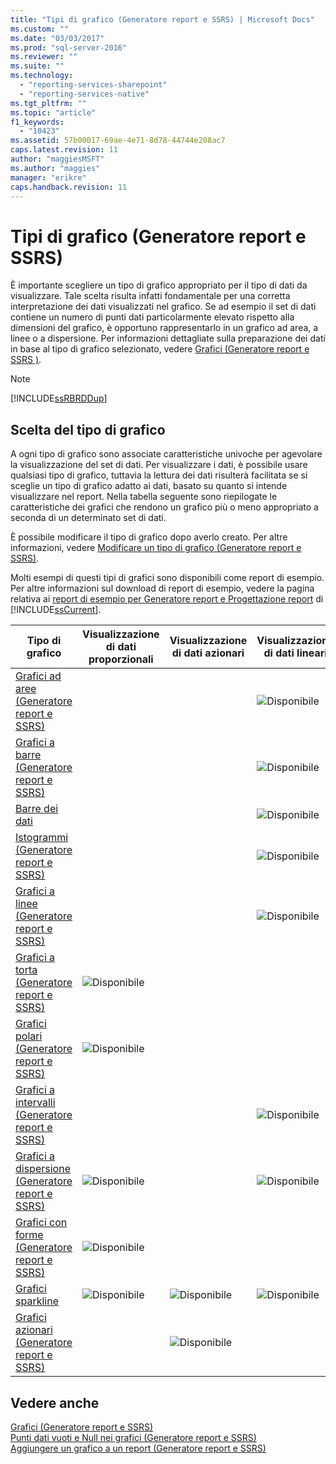 ```yaml
---
title: "Tipi di grafico (Generatore report e SSRS) | Microsoft Docs"
ms.custom: ""
ms.date: "03/03/2017"
ms.prod: "sql-server-2016"
ms.reviewer: ""
ms.suite: ""
ms.technology: 
  - "reporting-services-sharepoint"
  - "reporting-services-native"
ms.tgt_pltfrm: ""
ms.topic: "article"
f1_keywords: 
  - "10423"
ms.assetid: 57b00017-69ae-4e71-8d78-44744e208ac7
caps.latest.revision: 11
author: "maggiesMSFT"
ms.author: "maggies"
manager: "erikre"
caps.handback.revision: 11
---
```

# Tipi di grafico (Generatore report e SSRS)
  È importante scegliere un tipo di grafico appropriato per il tipo di dati da visualizzare. Tale scelta risulta infatti fondamentale per una corretta interpretazione dei dati visualizzati nel grafico. Se ad esempio il set di dati contiene un numero di punti dati particolarmente elevato rispetto alla dimensioni del grafico, è opportuno rappresentarlo in un grafico ad area, a linee o a dispersione. Per informazioni dettagliate sulla preparazione dei dati in base al tipo di grafico selezionato, vedere [Grafici &#40;Generatore report e SSRS &#41;](../../reporting-services/report-design/charts-report-builder-and-ssrs.md).  
  
> [!NOTE]  
>  [!INCLUDE[ssRBRDDup](../../includes/ssrbrddup-md.md)]  
  
## Scelta del tipo di grafico  
 A ogni tipo di grafico sono associate caratteristiche univoche per agevolare la visualizzazione del set di dati. Per visualizzare i dati, è possibile usare qualsiasi tipo di grafico, tuttavia la lettura dei dati risulterà facilitata se si sceglie un tipo di grafico adatto ai dati, basato su quanto si intende visualizzare nel report. Nella tabella seguente sono riepilogate le caratteristiche dei grafici che rendono un grafico più o meno appropriato a seconda di un determinato set di dati.  
  
 È possibile modificare il tipo di grafico dopo averlo creato. Per altre informazioni, vedere [Modificare un tipo di grafico &#40;Generatore report e SSRS&#41;](../../reporting-services/report-design/change-a-chart-type-report-builder-and-ssrs.md).  
  
 Molti esempi di questi tipi di grafici sono disponibili come report di esempio. Per altre informazioni sul download di report di esempio, vedere la pagina relativa ai [report di esempio per Generatore report e Progettazione report](http://go.microsoft.com/fwlink/?LinkId=198283) di [!INCLUDE[ssCurrent](../../includes/sscurrent-md.md)].  
  
|Tipo di grafico|Visualizzazione di dati proporzionali|Visualizzazione di dati azionari|Visualizzazione di dati lineari|Visualizzazione di dati multivalore|  
|----------------|------------------------|------------------------|-------------------------|-------------------------------|  
|[Grafici ad aree &#40;Generatore report e SSRS&#41;](../../reporting-services/report-design/area-charts-report-builder-and-ssrs.md)|||![Disponibile](../../reporting-services/report-data/media/greencheck.png "Disponibile")||  
|[Grafici a barre &#40;Generatore report e SSRS&#41;](../../reporting-services/report-design/bar-charts-report-builder-and-ssrs.md)|||![Disponibile](../../reporting-services/report-data/media/greencheck.png "Disponibile")||  
|[Barre dei dati](../../reporting-services/report-design/sparklines-and-data-bars-report-builder-and-ssrs.md)|||![Disponibile](../../reporting-services/report-data/media/greencheck.png "Disponibile")||  
|[Istogrammi &#40;Generatore report e SSRS&#41;](../../reporting-services/report-design/column-charts-report-builder-and-ssrs.md)|||![Disponibile](../../reporting-services/report-data/media/greencheck.png "Disponibile")||  
|[Grafici a linee &#40;Generatore report e SSRS&#41;](../../reporting-services/report-design/line-charts-report-builder-and-ssrs.md)|||![Disponibile](../../reporting-services/report-data/media/greencheck.png "Disponibile")||  
|[Grafici a torta &#40;Generatore report e SSRS&#41;](../../reporting-services/report-design/pie-charts-report-builder-and-ssrs.md)|![Disponibile](../../reporting-services/report-data/media/greencheck.png "Disponibile")||||  
|[Grafici polari &#40;Generatore report e SSRS&#41;](../../reporting-services/report-design/polar-charts-report-builder-and-ssrs.md)|![Disponibile](../../reporting-services/report-data/media/greencheck.png "Disponibile")||||  
|[Grafici a intervalli &#40;Generatore report e SSRS&#41;](../../reporting-services/report-design/range-charts-report-builder-and-ssrs.md)|||![Disponibile](../../reporting-services/report-data/media/greencheck.png "Disponibile")|![Disponibile](../../reporting-services/report-data/media/greencheck.png "Disponibile")|  
|[Grafici a dispersione &#40;Generatore report e SSRS&#41;](../../reporting-services/report-design/scatter-charts-report-builder-and-ssrs.md)|![Disponibile](../../reporting-services/report-data/media/greencheck.png "Disponibile")||![Disponibile](../../reporting-services/report-data/media/greencheck.png "Disponibile")||  
|[Grafici con forme &#40;Generatore report e SSRS&#41;](../../reporting-services/report-design/shape-charts-report-builder-and-ssrs.md)|![Disponibile](../../reporting-services/report-data/media/greencheck.png "Disponibile")||||  
|[Grafici sparkline](../../reporting-services/report-design/sparklines-and-data-bars-report-builder-and-ssrs.md)|![Disponibile](../../reporting-services/report-data/media/greencheck.png "Disponibile")|![Disponibile](../../reporting-services/report-data/media/greencheck.png "Disponibile")|![Disponibile](../../reporting-services/report-data/media/greencheck.png "Disponibile")|![Disponibile](../../reporting-services/report-data/media/greencheck.png "Disponibile")|  
|[Grafici azionari &#40;Generatore report e SSRS&#41;](../../reporting-services/report-design/stock-charts-report-builder-and-ssrs.md)||![Disponibile](../../reporting-services/report-data/media/greencheck.png "Disponibile")||![Disponibile](../../reporting-services/report-data/media/greencheck.png "Disponibile")|  
  
## Vedere anche  
 [Grafici &#40;Generatore report e SSRS&#41;](../../reporting-services/report-design/charts-report-builder-and-ssrs.md)   
 [Punti dati vuoti e Null nei grafici &#40;Generatore report e SSRS&#41;](../../reporting-services/report-design/empty-and-null-data-points-in-charts-report-builder-and-ssrs.md)   
 [Aggiungere un grafico a un report &#40;Generatore report e SSRS&#41;](../../reporting-services/report-design/add-a-chart-to-a-report-report-builder-and-ssrs.md)  
  
  